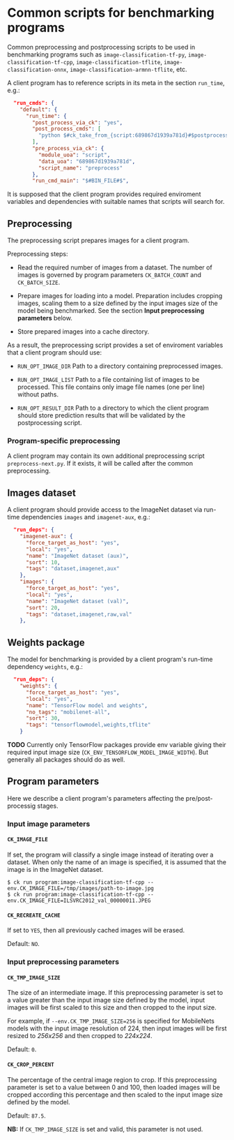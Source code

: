 # Common scripts for benchmarking programs

Common preprocessing and postprocessing scripts to be used in benchmarking
programs such as `image-classification-tf-py`, `image-classification-tf-cpp`,
`image-classification-tflite`, `image-classification-onnx`,
`image-classification-armnn-tflite`, etc.

A client program has to reference scripts in its meta in the section `run_time`, e.g.:

```json
  "run_cmds": {
    "default": {
      "run_time": {
        "post_process_via_ck": "yes",
        "post_process_cmds": [
          "python $#ck_take_from_{script:689867d1939a781d}#$postprocess.py"
        ],
        "pre_process_via_ck": {
          "module_uoa": "script",
          "data_uoa": "689867d1939a781d",
          "script_name": "preprocess"
        },
        "run_cmd_main": "$#BIN_FILE#$",
```

It is supposed that the client program provides required enviroment variables and dependencies with suitable names that scripts will search for.


## Preprocessing

The preprocessing script prepares images for a client program.

Preprocessing steps:

- Read the required number of images from a dataset. The number of images is governed by program parameters `CK_BATCH_COUNT` and `CK_BATCH_SIZE`.
  
- Prepare images for loading into a model. Preparation includes cropping images, scaling them to a size defined by the input images size of the model being benchmarked. See the section **Input preprocessing parameters** below.

- Store prepared images into a cache directory.

As a result, the preprocessing script provides a set of enviroment variables that a client program should use:

- `RUN_OPT_IMAGE_DIR`
Path to a directory containing preprocessed images.
  
- `RUN_OPT_IMAGE_LIST`
Path to a file containing list of images to be processed.
This file contains only image file names (one per line) without paths.

- `RUN_OPT_RESULT_DIR`
Path to a directory to which the client program should store prediction results that will be validated by the postprocessing script.

### Program-specific preprocessing

A client program may contain its own additional preprocessing script  `preprocess-next.py`. If it exists, it will be called after the common preprocessing.

## Images dataset

A client program should provide access to the ImageNet dataset via run-time dependencies `images` and `imagenet-aux`, e.g.:

```json
  "run_deps": {
    "imagenet-aux": {
      "force_target_as_host": "yes",
      "local": "yes",
      "name": "ImageNet dataset (aux)",
      "sort": 10,
      "tags": "dataset,imagenet,aux"
    },
    "images": {
      "force_target_as_host": "yes",
      "local": "yes",
      "name": "ImageNet dataset (val)",
      "sort": 20,
      "tags": "dataset,imagenet,raw,val"
    },
```

## Weights package

The model for benchmarking is provided by a client program's run-time dependency `weights`, e.g.:

```json
  "run_deps": {
    "weights": {
      "force_target_as_host": "yes",
      "local": "yes",
      "name": "TensorFlow model and weights",
      "no_tags": "mobilenet-all",
      "sort": 30,
      "tags": "tensorflowmodel,weights,tflite"
    }
```

**TODO** Currently only TensorFlow packages provide env variable giving their required input image size (`CK_ENV_TENSORFLOW_MODEL_IMAGE_WIDTH`). But generally all packages should do as well.

## Program parameters

Here we describe a client program's parameters affecting the pre/post-processig stages.

### Input image parameters

#### `CK_IMAGE_FILE`

If set, the program will classify a single image instead of iterating over a
dataset. When only the name of an image is specified, it is assumed that the
image is in the ImageNet dataset.

```
$ ck run program:image-classification-tf-cpp --env.CK_IMAGE_FILE=/tmp/images/path-to-image.jpg
$ ck run program:image-classification-tf-cpp --env.CK_IMAGE_FILE=ILSVRC2012_val_00000011.JPEG
```

#### `CK_RECREATE_CACHE`
If set to `YES`, then all previously cached images will be erased.

Default: `NO`.

### Input preprocessing parameters

#### `CK_TMP_IMAGE_SIZE`

The size of an intermediate image. If this preprocessing parameter is set to a
value greater than the input image size defined by the model, input images
will be first scaled to this size and then cropped to the input size.

For example, if `--env.CK_TMP_IMAGE_SIZE=256` is specified for MobileNets
models with the input image resolution of 224, then input images will be first
resized to *256x256* and then cropped to *224x224*.

Default: `0`.

#### `CK_CROP_PERCENT`

The percentage of the central image region to crop. If this preprocessing
parameter is set to a value between 0 and 100, then loaded images will be
cropped according this percentage and then scaled to the input image size
defined by the model.

Default: `87.5`.

**NB:** If `CK_TMP_IMAGE_SIZE` is set and valid, this parameter is not used.
